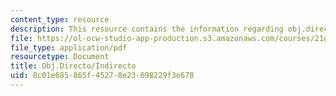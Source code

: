 ```yaml
---
content_type: resource
description: This resource contains the information regarding obj.directo/indirecto.
file: https://ol-ocw-studio-app-production.s3.amazonaws.com/courses/21g-701-spanish-i-fall-2003/8c01e685865f45278e23698229f3e678_MIT21G_701F03_16objdi.pdf
file_type: application/pdf
resourcetype: Document
title: Obj.Directo/Indirecto
uid: 8c01e685-865f-4527-8e23-698229f3e678
---
```

